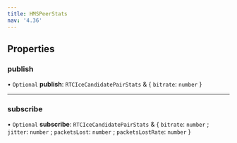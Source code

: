 ```yaml
---
title: HMSPeerStats
nav: '4.36'
---
```


## Properties

### publish

• `Optional` **publish**: `RTCIceCandidatePairStats` & { `bitrate`: `number` }

---

### subscribe

• `Optional` **subscribe**: `RTCIceCandidatePairStats` & { `bitrate`: `number` ; `jitter`: `number` ; `packetsLost`: `number` ; `packetsLostRate`: `number` }
